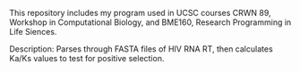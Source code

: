 This repository includes my program used in UCSC courses CRWN 89, Workshop in Computational Biology, and BME160, Research Programming in Life Siences.

Description: Parses through FASTA files of HIV RNA RT, then calculates Ka/Ks values to test for positive selection. 
